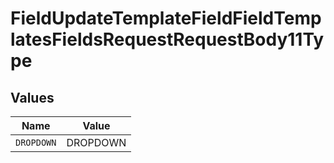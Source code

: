 # FieldUpdateTemplateFieldFieldTemplatesFieldsRequestRequestBody11Type


## Values

| Name       | Value      |
| ---------- | ---------- |
| `DROPDOWN` | DROPDOWN   |